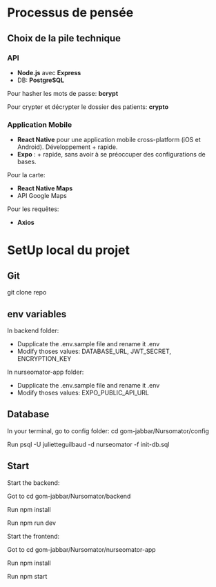 # Processus de pensée

## Choix de la pile technique

### API

- **Node.js** avec **Express**
- DB: **PostgreSQL**

Pour hasher les mots de passe: **bcrypt**

Pour crypter et décrypter le dossier des patients: **crypto**

### Application Mobile

- **React Native** pour une application mobile cross-platform (iOS et Android). Développement + rapide.
- **Expo** : + rapide, sans avoir à se préoccuper des configurations de bases.

Pour la carte:

- **React Native Maps**
- API Google Maps

Pour les requêtes:

- **Axios**

# SetUp local du projet

## Git

git clone repo

## env variables

In backend folder:

- Dupplicate the .env.sample file and rename it .env
- Modify thoses values: DATABASE_URL, JWT_SECRET, ENCRYPTION_KEY

In nurseomator-app folder:

- Dupplicate the .env.sample file and rename it .env
- Modify thoses values: EXPO_PUBLIC_API_URL

## Database

In your terminal, go to config folder: cd gom-jabbar/Nursomator/config

Run psql -U julietteguilbaud -d nurseomator -f init-db.sql

## Start

Start the backend:

Got to cd gom-jabbar/Nursomator/backend

Run npm install

Run npm run dev

Start the frontend:

Got to cd gom-jabbar/Nursomator/nurseomator-app

Run npm install

Run npm start

